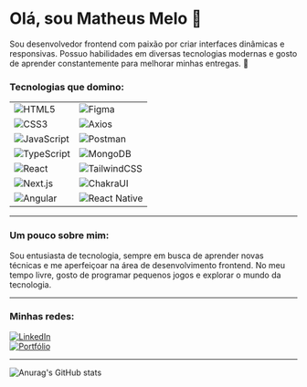 # Olá, sou Matheus Melo 👋

Sou desenvolvedor frontend com paixão por criar interfaces dinâmicas e responsivas. Possuo habilidades em diversas tecnologias modernas e gosto de aprender constantemente para melhorar minhas entregas. 🚀

### Tecnologias que domino:

|                                                                          |                                                                           |
| ------------------------------------------------------------------------ | ------------------------------------------------------------------------- |
| ![HTML5](https://img.shields.io/badge/HTML5-E34F26?style=for-the-badge&logo=html5&logoColor=white) | ![Figma](https://img.shields.io/badge/Figma-F24E1E?style=for-the-badge&logo=figma&logoColor=white) |
| ![CSS3](https://img.shields.io/badge/CSS3-1572B6?style=for-the-badge&logo=css3&logoColor=white)    | ![Axios](https://img.shields.io/badge/Axios-5A29E4?style=for-the-badge&logo=axios&logoColor=white) |
| ![JavaScript](https://img.shields.io/badge/JavaScript-F7DF1E?style=for-the-badge&logo=javascript&logoColor=black) | ![Postman](https://img.shields.io/badge/Postman-FF6C37?style=for-the-badge&logo=postman&logoColor=white) |
| ![TypeScript](https://img.shields.io/badge/TypeScript-007ACC?style=for-the-badge&logo=typescript&logoColor=white) | ![MongoDB](https://img.shields.io/badge/MongoDB-47A248?style=for-the-badge&logo=mongodb&logoColor=white) |
| ![React](https://img.shields.io/badge/React-20232A?style=for-the-badge&logo=react&logoColor=61DAFB) | ![TailwindCSS](https://img.shields.io/badge/TailwindCSS-38B2AC?style=for-the-badge&logo=tailwind-css&logoColor=white) |
| ![Next.js](https://img.shields.io/badge/Next.js-000000?style=for-the-badge&logo=nextdotjs&logoColor=white) | ![ChakraUI](https://img.shields.io/badge/Chakra--UI-319795?style=for-the-badge&logo=chakraui&logoColor=white) |
| ![Angular](https://img.shields.io/badge/Angular-DD0031?style=for-the-badge&logo=angular&logoColor=white) | ![React Native](https://img.shields.io/badge/React_Native-20232A?style=for-the-badge&logo=react&logoColor=61DAFB) |

---

### Um pouco sobre mim:

Sou entusiasta de tecnologia, sempre em busca de aprender novas técnicas e me aperfeiçoar na área de desenvolvimento frontend. No meu tempo livre, gosto de programar pequenos jogos e explorar o mundo da tecnologia.

---

### Minhas redes:

[![LinkedIn](https://img.shields.io/badge/LinkedIn-MatheusMelo-blue?style=for-the-badge&logo=linkedin)](https://www.linkedin.com)  
[![Portfólio](https://img.shields.io/badge/Portfólio-matheusmelodev.com.br-black?style=for-the-badge&logo=website)](https://matheusmelodev.com.br)

---

![Anurag's GitHub stats](https://github-readme-stats.vercel.app/api?username=SEUNOMEDEUSUARIO&show_icons=true&include_all_commits=true&count_private=true&bg_color=30,FFF,D6DAFF&border_color=FFF&text_color=000&theme=jolly)
